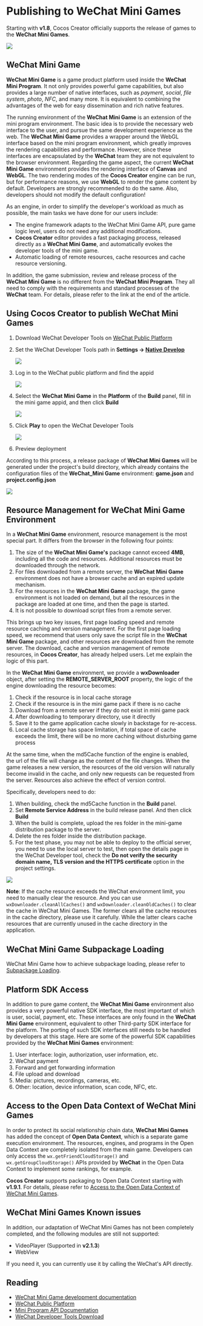 # Publishing to __WeChat Mini Games__

Starting with __v1.8__, Cocos Creator officially supports the release of games to the **WeChat Mini Games**.

![](./publish-wechatgame/preview.jpeg)

## __WeChat Mini Game__

__WeChat Mini Game__ is a game product platform used inside the __WeChat Mini Program__. It not only provides powerful game capabilities, but also provides a large number of native interfaces, such as *payment*, *social*, *file system*, *photo*, *NFC*, and many more. It is equivalent to combining the advantages of the web for easy dissemination and rich native features.

The running environment of the __WeChat Mini Game__ is an extension of the mini program environment. The basic idea is to provide the necessary web interface to the user, and pursue the same development experience as the web. The __WeChat Mini Game__ provides a wrapper around the WebGL interface based on the mini program environment, which greatly improves the rendering capabilities and performance. However, since these interfaces are encapsulated by the __WeChat__ team they are not equivalent to the browser environment. Regarding the game aspect, the current __WeChat Mini Game__ environment provides the rendering interface of __Canvas__ and __WebGL__. The two rendering modes of the __Cocos Creator__ engine can be run, but for performance reasons, we use __WebGL__ to render the game content by default. Developers are strongly recommended to do the same. Also, developers should not modify the default configuration!

As an engine, in order to simplify the developer's workload as much as possible, the main tasks we have done for our users include:

- The engine framework adapts to the WeChat Mini Game API, pure game logic level, users do not need any additional modifications.
- __Cocos Creator__ editor provides a fast packaging process, released directly as a __WeChat Mini Game__, and automatically evokes the developer tools of the mini game.
- Automatic loading of remote resources, cache resources and cache resource versioning.

In addition, the game submission, review and release process of the __WeChat Mini Game__ is no different from the __WeChat Mini Program__. They all need to comply with the requirements and standard processes of the __WeChat__ team. For details, please refer to the link at the end of the article.

## Using Cocos Creator to publish WeChat Mini Games

1. Download WeChat Developer Tools on [WeChat Public Platform](https://developers.weixin.qq.com/miniprogram/en/dev/devtools/download.html)

2. Set the WeChat Developer Tools path in **Settings -> [Native Develop](../getting-started/basics/editor-panels/preferences.md#native-develop)**

    ![](./publish-wechatgame/preference.JPG)

3. Log in to the WeChat public platform and find the appid

    ![](./publish-wechatgame/appid.jpeg)

4. Select the **WeChat Mini Game** in the **Platform** of the **Build** panel, fill in the mini game appid, and then click **Build**

    ![](./publish-wechatgame/build.jpeg)

5. Click **Play** to open the WeChat Developer Tools

    ![](./publish-wechatgame/tool.jpeg)

6. Preview deployment

According to this process, a release package of __WeChat Mini Games__ will be generated under the project's build directory, which already contains the configuration files of the __WeChat_Mini Game__ environment: __game.json__ and __project.config.json__

![](./publish-wechatgame/package.jpeg)

## Resource Management for WeChat Mini Game Environment

In a __WeChat Mini Game__ environment, resource management is the most special part. It differs from the browser in the following four points:

1. The size of the __WeChat Mini Game's__ package cannot exceed __4MB__, including all the code and resources. Additional resources must be downloaded through the network.
2. For files downloaded from a remote server, the __WeChat Mini Game__ environment does not have a browser cache and an expired update mechanism.
3. For the resources in the __WeChat Mini Game__ package, the game environment is not loaded on demand, but all the resources in the package are loaded at one time, and then the page is started.
4. It is not possible to download script files from a remote server.

This brings up two key issues, first page loading speed and remote resource caching and version management. For the first page loading speed, we recommend that users only save the script file in the __WeChat Mini Game__ package, and other resources are downloaded from the remote server. The download, cache and version management of remote resources, in __Cocos Creator__, has already helped users. Let me explain the logic of this part.

In the __WeChat Mini Game__ environment, we provide a __wxDownloader__ object, after setting the **REMOTE_SERVER_ROOT** property, the logic of the engine downloading the resource becomes:

1. Check if the resource is in local cache storage
2. Check if the resource is in the mini game pack if there is no cache
3. Download from a remote server if they do not exist in mini game pack
4. After downloading to temporary directory, use it directly
5. Save it to the game application cache slowly in backstage for re-access.
6. Local cache storage has space limitation, if total space of cache exceeds the limit, there will be no more caching without disturbing game process 

At the same time, when the md5Cache function of the engine is enabled, the url of the file will change as the content of the file changes. When the game releases a new version, the resources of the old version will naturally become invalid in the cache, and only new requests can be requested from the server. Resources also achieve the effect of version control.

Specifically, developers need to do:

1. When building, check the md5Cache function in the **Build** panel.
2. Set **Remote Service Address** in the build release panel. And then click **Build**
3. When the build is complete, upload the res folder in the mini-game distribution package to the server.
4. Delete the res folder inside the distribution package.
5. For the test phase, you may not be able to deploy to the official server, you need to use the local server to test, then open the details page in the WeChat Developer tool, check the __Do not verify the security domain name, TLS version and the HTTPS certificate__ option in the project settings.

![](./publish-wechatgame/detail.jpeg)

**Note**: If the cache resource exceeds the WeChat environment limit, you need to manually clear the resource. And you can use `wxDownloader.cleanAllCaches()` and `wxDownloader.cleanOldCaches()` to clear the cache in WeChat Mini Games. The former clears all the cache resources in the cache directory, please use it carefully. While the latter clears cache resources that are currently unused in the cache directory in the application.

## WeChat Mini Game Subpackage Loading

WeChat Mini Game how to achieve subpackage loading, please refer to [Subpackage Loading](../scripting/subpackage.md).

## Platform SDK Access

In addition to pure game content, the __WeChat Mini Game__ environment also provides a very powerful native SDK interface, the most important of which is user, social, payment, etc. These interfaces are only found in the __WeChat Mini Game__ environment, equivalent to other Third-party SDK interface for the platform. The porting of such SDK interfaces still needs to be handled by developers at this stage. Here are some of the powerful SDK capabilities provided by the __WeChat Mini Games__ environment:

1. User interface: login, authorization, user information, etc.
2. WeChat payment
3. Forward and get forwarding information
4. File upload and download
5. Media: pictures, recordings, cameras, etc.
6. Other: location, device information, scan code, NFC, etc.

## Access to the Open Data Context of WeChat Mini Games

In order to protect its social relationship chain data, __WeChat Mini Games__ has added the concept of **Open Data Context**, which is a separate game execution environment. The resources, engines, and programs in the Open Data Context are completely isolated from the main game. Developers can only access the `wx.getFriendCloudStorage()` and `wx.getGroupCloudStorage()` APIs provided by __WeChat__ in the Open Data Context to implement some rankings, for example.

__Cocos Creator__ supports packaging to Open Data Context starting with __v1.9.1__. For details, please refer to [Access to the Open Data Context of WeChat Mini Games](../publish/publish-wechatgame-sub-domain.md).

## WeChat Mini Games Known issues

In addition, our adaptation of WeChat Mini Games has not been completely completed, and the following modules are still not supported:

- VideoPlayer (Supported in **v2.1.3**)
- WebView

If you need it, you can currently use it by calling the WeChat's API directly.

## Reading

- [WeChat Mini Game development documentation](https://developers.weixin.qq.com/minigame/en/dev/guide/)
- [WeChat Public Platform](https://mp.weixin.qq.com/?lang=en_US)
- [Mini Program API Documentation](https://developers.weixin.qq.com/minigame/en/dev/api/)
- [WeChat Developer Tools Download](https://mp.weixin.qq.com/debug/wxagame/en/dev/devtools/download.html)
